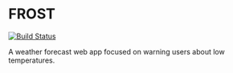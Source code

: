 # FROST

[![Build Status](https://api.travis-ci.com/bbmsoft/frost.svg?branch=master)](https://travis-ci.com/github/bbmsoft/frost)

A weather forecast web app focused on warning users about low temperatures.